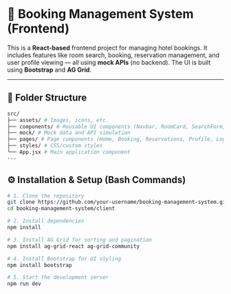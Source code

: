 # 🏨 Booking Management System (Frontend)

This is a **React-based** frontend project for managing hotel bookings. It includes features like room search, booking, reservation management, and user profile viewing — all using **mock APIs** (no backend). The UI is built using **Bootstrap** and **AG Grid**.

---

## 📁 Folder Structure
```bash
src/
├── assets/ # Images, icons, etc.
├── components/ # Reusable UI components (Navbar, RoomCard, SearchForm, etc.)
├── mock/ # Mock data and API simulation
├── pages/ # Page components (Home, Booking, Reservations, Profile, Login)
├── styles/ # CSS/custom styles
└── App.jsx # Main application component
---
```
## ⚙️ Installation & Setup (Bash Commands)

```bash
# 1. Clone the repository
git clone https://github.com/your-username/booking-management-system.git
cd booking-management-system/client
```
```bash
# 2. Install dependencies
npm install
```
```bash
# 3. Install AG Grid for sorting and pagination
npm install ag-grid-react ag-grid-community
```
```bash
# 4. Install Bootstrap for UI styling
npm install bootstrap
```
```bash
# 5. Start the development server
npm run dev
```
